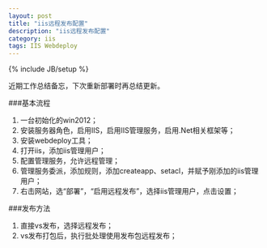 ```yaml
---
layout: post
title: "iis远程发布配置"
description: "iis远程发布配置"
category: iis
tags: IIS Webdeploy
---
```

{% include JB/setup %}


近期工作总结备忘，下次重新部署时再总结更新。

###基本流程

1. 一台初始化的win2012；
2. 安装服务器角色，启用IIS，启用IIS管理服务，启用.Net相关框架等；
3. 安装webdeploy工具；
4. 打开iis，添加iis管理用户；
5. 配置管理服务，允许远程管理；
6. 管理服务委派，添加规则，添加createapp、setacl，并赋予刚添加的iis管理用户；
7. 右击网站，选“部署”，“启用远程发布”，选择iis管理用户，点击设置；

###发布方法
1. 直接vs发布，选择远程发布；
2. vs发布打包后，执行批处理使用发布包远程发布；
